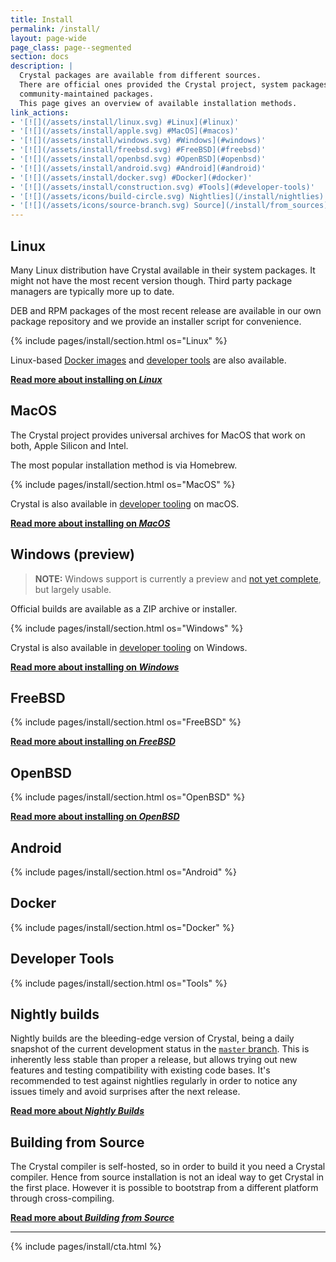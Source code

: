 ```yaml
---
title: Install
permalink: /install/
layout: page-wide
page_class: page--segmented
section: docs
description: |
  Crystal packages are available from different sources.
  There are official ones provided the Crystal project, system packages and
  community-maintained packages.
  This page gives an overview of available installation methods.
link_actions:
- '[![](/assets/install/linux.svg) #Linux](#linux)'
- '[![](/assets/install/apple.svg) #MacOS](#macos)'
- '[![](/assets/install/windows.svg) #Windows](#windows)'
- '[![](/assets/install/freebsd.svg) #FreeBSD](#freebsd)'
- '[![](/assets/install/openbsd.svg) #OpenBSD](#openbsd)'
- '[![](/assets/install/android.svg) #Android](#android)'
- '[![](/assets/install/docker.svg) #Docker](#docker)'
- '[![](/assets/install/construction.svg) #Tools](#developer-tools)'
- '[![](/assets/icons/build-circle.svg) Nightlies](/install/nightlies)'
- '[![](/assets/icons/source-branch.svg) Source](/install/from_sources)'
---
```

## Linux

Many Linux distribution have Crystal available in their system packages.
It might not have the most recent version though.
Third party package managers are typically more up to date.

DEB and RPM packages of the most recent release are available in our own package
repository and we provide an installer script for convenience.

{% include pages/install/section.html os="Linux" %}

Linux-based [Docker images](#docker) and [developer tools](#developer-tools) are also available.

[**Read more about installing on _Linux_**](/install/on_linux)

## MacOS

The Crystal project provides universal archives for MacOS that work on both,
Apple Silicon and Intel.

The most popular installation method is via Homebrew.

{% include pages/install/section.html os="MacOS" %}

Crystal is also available in [developer tooling](#developer-tools) on macOS.

[**Read more about installing on _MacOS_**](/install/on_mac_os)

<span id="windows"></span>

## Windows (preview)

> **NOTE:**
> Windows support is currently a preview and <a href="https://github.com/crystal-lang/crystal/issues/5430">not yet complete</a>,
> but largely usable.

Official builds are available as a ZIP archive or installer.

{% include pages/install/section.html os="Windows" %}

Crystal is also available in [developer tooling](#developer-tools) on Windows.

[**Read more about installing on _Windows_**](/install/on_windows)

## FreeBSD

{% include pages/install/section.html os="FreeBSD" %}

[**Read more about installing on _FreeBSD_**](/install/on_freebsd)

## OpenBSD

{% include pages/install/section.html os="OpenBSD" %}

[**Read more about installing on _OpenBSD_**](/install/on_openbsd)

## Android

{% include pages/install/section.html os="Android" %}

## Docker

{% include pages/install/section.html os="Docker" %}

## Developer Tools

{% include pages/install/section.html os="Tools" %}

## Nightly builds

Nightly builds are the bleeding-edge version of Crystal, being a daily snapshot
of the current development status in the [`master` branch](https://github.com/crystal-lang/crystal/tree/master).
This is inherently less stable than proper a release, but allows trying out new
features and testing compatibility with existing code bases.
It's recommended to test against nightlies regularly in order to notice any issues
timely and avoid surprises after the next release.

[**Read more about _Nightly Builds_**](/install/nightlies/)

<span id="from_source"></span>

## Building from Source

The Crystal compiler is self-hosted, so in order to build it you need a Crystal compiler.
Hence from source installation is not an ideal way to get Crystal in the first place.
However it is possible to bootstrap from a different platform through cross-compiling.

[**Read more about _Building from Source_**](/install/from_sources/)

<script src="/assets/js/copy-action.js"></script>
<script>
document.querySelectorAll(".install-entry pre").forEach(copy_action)
</script>

<hr class="full-width-rule" />

{% include pages/install/cta.html %}
